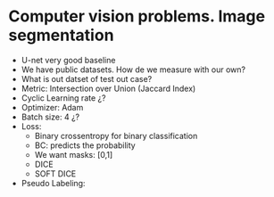 # Computer vision problems. Image segmentation

- U-net very good baseline
- We have public datasets. How de we measure with our own?
- What is out datset of test out case?
- Metric: Intersection over Union (Jaccard Index)
- Cyclic Learning rate ¿?
- Optimizer: Adam
- Batch size: 4 ¿?
- Loss:
  - Binary crossentropy for binary classification
  - BC: predicts the probability 
  - We want masks: [0,1]
  - DICE
  - SOFT DICE
- Pseudo Labeling: 


